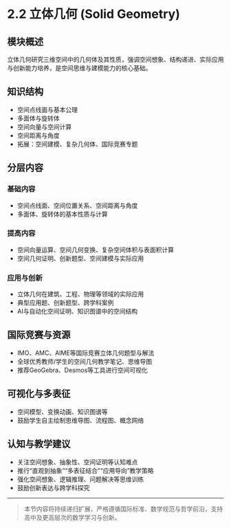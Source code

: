 # 2.2 立体几何 (Solid Geometry)

## 模块概述

立体几何研究三维空间中的几何体及其性质，强调空间想象、结构递进、实际应用与创新能力培养，是空间思维与建模能力的核心基础。

## 知识结构

- 空间点线面与基本公理
- 多面体与旋转体
- 空间向量与空间计算
- 空间距离与角度
- 拓展：空间建模、复杂几何体、国际竞赛专题

## 分层内容

### 基础内容

- 空间点线面、空间位置关系、空间距离与角度
- 多面体、旋转体的基本性质与计算

### 提高内容

- 空间向量运算、空间几何变换、复杂空间体积与表面积计算
- 空间几何证明、创新题型、空间建模与实际应用

### 应用与创新

- 立体几何在建筑、工程、物理等领域的实际应用
- 典型应用题、创新题型、跨学科案例
- AI与自动化空间证明、知识图谱中的空间结构

## 国际竞赛与资源

- IMO、AMC、AIME等国际竞赛立体几何题型与解法
- 全球优秀教师/学生的空间几何教学笔记、思维导图
- 推荐GeoGebra、Desmos等工具进行空间可视化

## 可视化与多表征

- 空间模型、变换动画、知识图谱等
- 鼓励学生自主绘制思维导图、流程图、概念网络

## 认知与教学建议

- 关注空间想象、抽象性、空间证明等认知难点
- 推行“直观到抽象”“多表征结合”“应用导向”教学策略
- 强化空间想象、逻辑推理、问题解决等思维训练
- 鼓励创新表达与跨学科探究

---

> 本节内容将持续递归扩展，严格遵循国际标准、数学规范与哲学前沿，支持高中及更高层次的数学学习与创新。
